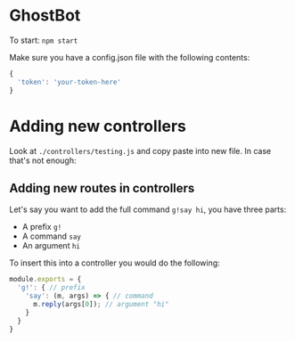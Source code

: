 # GhostBot
To start: `npm start`

Make sure you have a config.json file with the following contents:
```js
{
  'token': 'your-token-here'
}
```

# Adding new controllers
Look at `./controllers/testing.js` and copy paste into new file.
In case that's not enough:

## Adding new routes in controllers
Let's say you want to add the full command `g!say hi`, you have three parts:

 * A prefix `g!`
 * A command `say`
 * An argument `hi`
 
To insert this into a controller you would do the following:
```js
module.exports = {
  'g!': { // prefix
    'say': (m, args) => { // command
      m.reply(args[0]); // argument "hi"
    }
  }
}
```
